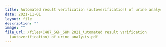 ```yaml
---
title: Automated result verification (autoverification) of urine analysis
date: 2021-11-01
layout: file
description: ""
image: ""
file_url: /files/C487_SGH_SHM 2021_Automated result verification
  (autoverification) of urine analysis.pdf
---
```

